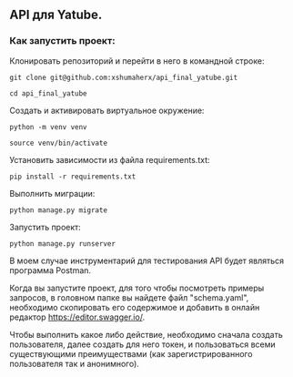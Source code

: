 ## API для Yatube.

### Как запустить проект:

Клонировать репозиторий и перейти в него в командной строке:

```
git clone git@github.com:xshumaherx/api_final_yatube.git
```

```
cd api_final_yatube
```

Cоздать и активировать виртуальное окружение:

```
python -m venv venv
```

```
source venv/bin/activate
```

Установить зависимости из файла requirements.txt:

```
pip install -r requirements.txt
```

Выполнить миграции:

```
python manage.py migrate
```

Запустить проект:

```
python manage.py runserver
```

В моем случае инструментарий для тестирования API будет являться программа Postman.

Когда вы запустите проект, для того чтобы посмотреть примеры запросов, в головном папке вы найдете файл "schema.yaml", необходимо скопировать его содержимое и добавить в онлайн редактор https://editor.swagger.io/.

Чтобы выполнить какое либо действие, необходимо сначала создать пользователя, далее создать для него токен, и пользоваться всеми существующими преимуществами (как зарегистрированного пользователя так и анонимного).
